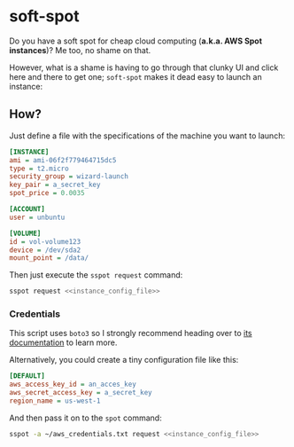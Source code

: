 # soft-spot

Do you have a soft spot for cheap cloud computing (**a.k.a. AWS Spot instances**)? Me too, no shame on that.

However, what is a shame is having to go through that clunky UI and click here and there to get one; `soft-spot` makes it dead easy to launch an instance:

## How?
Just define a file with the specifications of the machine you want to launch:  

```ini
[INSTANCE]
ami = ami-06f2f779464715dc5
type = t2.micro
security_group = wizard-launch
key_pair = a_secret_key
spot_price = 0.0035

[ACCOUNT]
user = unbuntu

[VOLUME]
id = vol-volume123
device = /dev/sda2
mount_point = /data/
```

Then just execute the `sspot request` command:  

```bash
sspot request <<instance_config_file>>
```

### Credentials  
This script uses `boto3` so I strongly recommend heading over to [its documentation](https://boto3.amazonaws.com/v1/documentation/api/latest/guide/configuration.html) to learn more.  

Alternatively, you could create a tiny configuration file like this:  

```ini
[DEFAULT]
aws_access_key_id = an_acces_key
aws_secret_access_key = a_secret_key
region_name = us-west-1
```

And then pass it on to the `spot` command:

```bash
sspot -a ~/aws_credentials.txt request <<instance_config_file>> 
```
